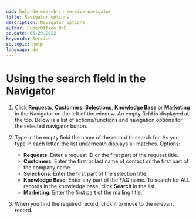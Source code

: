 ```yaml
---
uid: help-de-search-in-service-navigator
title: Navigator options
description: Navigator options
author: SuperOffice RnD
so.date: 06.29.2022
keywords: Service
so.topic: help
language: de
---
```


# Using the search field in the Navigator

1. Click **Requests**, **Customers**, **Selections**, **Knowledge Base** or **Marketing** in the Navigator on the left of the window. An empty field is displayed at the top. Below is a list of actions/functions and navigation options for the selected navigator button.

2. Type in the empty field the name of the record to search for. As you type in each letter, the list underneath displays all matches. Options:

    * **Requests**: Enter a request ID or the first part of the request title.
    * **Customers**: Enter the first or last name of contact or the first part of the company name.
    * **Selections**: Enter the first part of the selection title.
    * **Knowledge Base**: Enter any part of the FAQ name. To search for ALL records in the knowledge base, click **Search** in the list.
    * **Marketing**: Enter the first part of the mailing title.

3. When you find the required record, click it to move to the relevant record.

